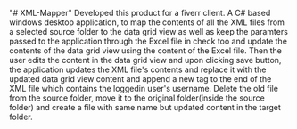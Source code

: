 "# XML-Mapper" 
Developed this product for a fiverr client.
A C# based windows desktop application, to map the contents of all the XML files from a selected source folder to the data grid view as well as keep the paramters passed to the application through the Excel file in check too and update the contents of the data grid view using the content of the Excel file. Then the user edits the content in the data grid view and upon clicking save button, the application updates the XML file's contents and replace it with the updated data grid view content and append a new tag to the end of the XML file which contains the loggedin user's username. Delete the old file from the source folder, move it to the original folder(inside the source folder) and create a file with same name but updated content in the target folder.
